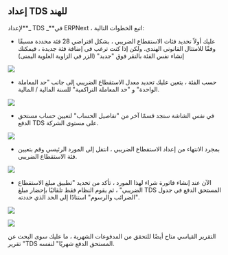 ## إعداد TDS للهند

لإعداد**_ TDS _**في ERPNext ، اتبع الخطوات التالية:

* عليك أولاً تحديد فئات الاستقطاع الضريبي ، بشكل افتراضي 28 فئة محددة مسبقًا وفقًا للامتثال القانوني الهندي. ولكن إذا كنت ترغب في إضافة فئة جديدة ، فيمكنك إنشاء نفس الفئة بالنقر فوق "جديد" (الزر في الزاوية العلوية اليمنى)

![](https://docs.erpnext.com/files/Oq1mP48.png)

* حسب الفئة ، يتعين عليك تحديد معدل الاستقطاع الضريبي إلى جانب "حد المعاملة الواحدة" و "حد المعاملة التراكمية" للسنة المالية / المالية.

![](https://docs.erpnext.com/files/MELGDIu.png)

* في نفس الشاشة ستجد قسمًا آخر من "تفاصيل الحساب" لتعيين حساب مستحق الدفع TDS على مستوى الشركة.

![](https://docs.erpnext.com/files/IIB6N8R.png)

* بمجرد الانتهاء من إعداد الاستقطاع الضريبي ، انتقل إلى المورد الرئيسي وقم بتعيين فئة الاستقطاع الضريبي.

![](https://docs.erpnext.com/files/aThoNuR.png)

* الآن عند إنشاء فاتورة شراء لهذا المورد ، تأكد من تحديد "تطبيق مبلغ الاستقطاع الضريبي" ، ثم يقوم النظام فقط تلقائيًا بإحضار مبلغ TDS المستحق الدفع في جدول "الضرائب والرسوم" استنادًا إلى الحد الذي حددته.

![](https://docs.erpnext.com/files/zyZdwsr.png)

![](https://docs.erpnext.com/files/XUJEgQ7.png)

التقرير القياسي متاح أيضًا للتحقق من المدفوعات الشهرية ، ما عليك سوى البحث عن تقرير "TDS المستحق الدفع شهريًا" لنفسه.